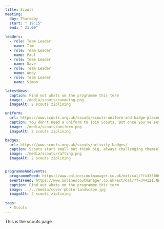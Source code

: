 ```yaml
---
title: Scouts
meeting:
  day: Thursday
  start: " 19:15"
  end: " 21:00"
  
leaders:
  - role: Team Leader
    name: Tim
  - role: Team Leader
    name: Paul
  - role: Team Leader
    name: Dave
  - role: Team Leader
    name: Andy
  - role: Team Leader
    name: Simon

latestNews:
  caption: Find out whats on the programme this term
  image: ./media/scouts/canoeing.png
  imageAlt: 2 scouts ziplining

uniform:
  url: https://www.scouts.org.uk/scouts/scouts-uniform-and-badge-placement/
  caption: You don't need a uniform to join Scouts. But once you've settled in, you'll start speedily earning badges, and you'll need to know where to put them.
  image: ./media/scouts/uniform.png
  imageAlt: 2 scouts ziplining

badges:
  url: https://www.scouts.org.uk/scouts/activity-badges/
  caption: Scouts start small but think big, always challenging themselves to do more and be more. It starts with an award. Who knows where it might lead?
  image: ./media/scouts/rafting.png
  imageAlt: 2 scouts ziplining


programmeAndEvents:
  programmeFeed: https://www.onlinescoutmanager.co.uk/ext/cal/?f=335006.NWFjMzE2MjE2ZDZmYzI4ZDE2YzhmZjAyNmNlODczZTc2NWZkYmVmNGQ0OWY3MjFjMDFkNGU2OTU4MjA2YzUxOTUxMzZlMTFhZWNlMDZmMzRiMGU4OTMyYTFiMTQ0OWVmMWJjZmJiMzRjMzRkNjZlMGY4Yjk5Yjk0NTA4MzhhODY%3D.M7bzioNDCX
  eventsFeed: https://www.onlinescoutmanager.co.uk/ext/cal/?f=344121.NWRiN2QyNDE3MTFhMjIxNjMzNWY0NzBkNDE2MzBjMGQyYTA0MzZjZGQ4ZTAyODI0NzcwOTQ1ZTQ3MTE1MjAwMmI3ZmY4M2NkZDBmYTViMjhmMTljMDE3NWRmNjM5YWM4MzU0ZDgyNmYxMjU4ODJlODFjODkyYjdkYTg2ZWMwM2M%3D.WxOKA1rjuy
  caption: Find out whats on the programme this term
  image: ../../media/cover-photo-landscape.jpg
  imageAlt: 2 scouts ziplining
  
tags:
  - Scouts
---
```


This is the scouts page